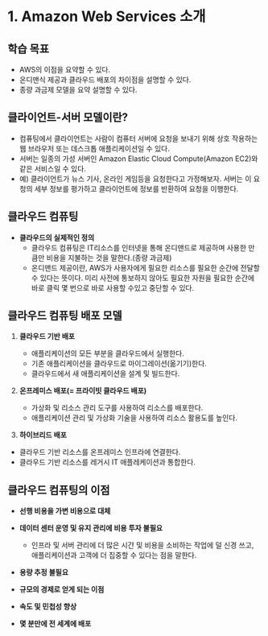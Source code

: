 # 1.  Amazon Web Services 소개

## 학습 목표

- AWS의 이점을 요약할 수 있다.
- 온디맨식 제공과 클라우드 배포의 차이점을 설명할 수 있다.
- 종량 과금제 모델을 요약 설명할 수 있다.

## 클라이언트-서버 모델이란?

- 컴퓨팅에서 클라이언트는 사람이 컴퓨터 서버에 요청을 보내기 위해 상호 작용하는 웹 브라우저 또는 데스크톱 애플리케이션일 수 있다.
- 서버는 일종의 가성 서버인 Amazon Elastic Cloud Compute(Amazon EC2)와 같은 서비스일 수 있다.
- 예) 클라이언트가 뉴스 기사, 온라인 게임등을 요청한다고 가정해보자. 서버는 이 요청의 세부 정보를 평가하고 클라이언트에 정보를 반환하여 요청을 이행한다.

## 클라우드 컴퓨팅

- **클라우드의 실제적인 정의**
    - 클라우드 컴퓨팅은 IT리소스를 인터넷을 통해 온디맨드로 제공하며 사용한 만큼만 비용을 지불하는 것을 말한다.(종량 과금제)
    - 온디맨드 제공이란, AWS가 사용자에게 필요한 리소스를 필요한 순간에 전달할 수 있다는 뜻이다. 미리 사전에 통보하지 않아도 필요한 자원을 필요한 순간에 바로 클릭 몇 번으로 바로 사용할 수있고 중단할 수 있다.

## 클라우드 컴퓨팅 배포 모델

1. **클라우드 기반 배포**
    - 애플리케이션의 모든 부분을 클라우드에서 실행한다.
    - 기존 애플리케이션을 클라우드로 마이그레이션(옮기기)한다.
    - 클라우드에서 새 애플리케이션을 설계 및 빌드한다.

2. **온프레미스 배포(= 프라이빗 클라우드 배포)**
    - 가상화 및 리소스 관리 도구를 사용하여 리소스를 배포한다.
    - 애플리케이션 관리 및 가상화 기술을 사용하여 리소스 활용도를 높인다.

3. **하이브리드 배포**
- 클라우드 기반 리소스를 온프레미스 인프라에 연결한다.
- 클라우드 기반 리소스를 레거시 IT 애플레케이션과 통합한다.

## 클라우드 컴퓨팅의 이점

- **선행 비용을 가변 비용으로 대체**

- **데이터 센터 운영 및 유지 관리에 비용 투자 불필요**
    - 인프라 및 서버 관리에 더 많은 시간 및 비용을 소비하는 작업에 덜 신경 쓰고, 애플리케이션과 고객에 더 집중할 수 있다는 점을 말한다.

- **용량 추정 불필요**

- **규모의 경제로 얻게 되는 이점**

- **속도 및 민첩성 향상**

- **몇 분만에 전 세계에 배포**